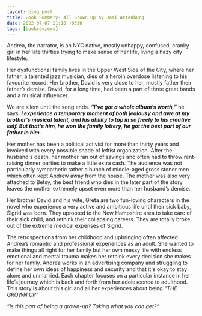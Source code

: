 ```yaml
---
layout: blog_post
title: Book Summary- All Grown Up by Jami Attenburg 
date: 2022-07-07 21:10 +0530
tags: [bookreviews]
---
```



Andrea, the narrator, is an NYC native, mostly unhappy, confused, cranky girl in her late thirties trying to make sense of her life, living a hazy city lifestyle.

<!--more-->
Her dysfunctional family lives in the Upper West Side of the City, where her father, a talented jazz musician, dies of a heroin overdose listening to his favourite record. Her brother, David is very close to her, mostly father their father’s demise. David, for a long time, had been a part of three great bands and a musical influencer.

We are silent until the song ends. ***“I’ve got a whole album’s worth,”*** he says. ***I experience a temporary moment of both jealousy and awe at my brother’s musical talent, and his ability to tap in so freely to his creative self. But that’s him, he won the family lottery, he got the best part of our father in him.***

Her mother has been a political activist for more than thirty years and involved with every possible shade of leftist organization. After the husband's death, her mother ran out of savings and often had to throw rent-raising dinner parties to make a little extra cash. The audience was not particularly sympathetic rather a bunch of middle-aged gross stoner men which often kept Andrew away from the house. The mother was also very attached to Betsy, the best friend who dies in the later part of the story leaves the mother extremely upset even more than her husband’s demise.

Her brother David and his wife, Greta are two fun-loving characters in the novel who experience a very active and ambitious life until their sick baby, Sigrid was born. They uprooted to the New Hampshire area to take care of their sick child, and rethink their collapsing careers. They are totally broke out of the extreme medical expenses of Sigrid.

The retrospections from her childhood and upbringing often affected Andrea’s romantic and professional experiences as an adult. She wanted to make things all right for her family but her own messy life with endless emotional and mental trauma makes her rethink every decision she makes for her family. Andrea works in an advertising company and struggling to define her own ideas of happiness and security and that it's okay to stay alone and unmarried.
Each chapter focuses on a particular instance in her life’s journey which is back and forth from her adolescence to adulthood. This story is about this girl and all her experiences about being *“THE GROWN UP”*

*“Is this part of being a grown-up? Taking what you can get?”*